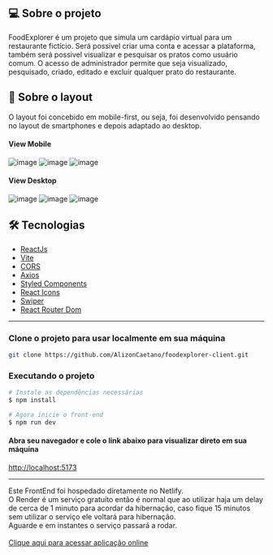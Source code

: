 ## 💻 Sobre o projeto
FoodExplorer é um projeto que simula um cardápio virtual para um restaurante fictício.
Será possivel criar uma conta e acessar a plataforma, também será possivel visualizar e pesquisar os pratos como usuário comum. 
O acesso de administrador permite que seja visualizado, pesquisado, criado, editado e excluir qualquer prato do restaurante.

## 🎨 Sobre o layout
O layout foi concebido em mobile-first, ou seja, foi desenvolvido pensando no layout de smartphones e depois adaptado ao desktop.

#### View Mobile
![image](https://github.com/AlizonCaetano/foodexplorer-client/assets/78568924/3c3f1c63-ab5c-45d7-80bc-a731d6c3dbac)
![image](https://github.com/AlizonCaetano/foodexplorer-client/assets/78568924/69d4eea8-3a30-4eca-962a-b7a8be69a167)
![image](https://github.com/AlizonCaetano/foodexplorer-client/assets/78568924/f1e5286c-9c16-4af3-b47a-2275e374db6d)

#### View Desktop
![image](https://github.com/AlizonCaetano/foodexplorer-client/assets/78568924/4f36d8e0-1c52-4822-bb44-4cded5c74936)
![image](https://github.com/AlizonCaetano/foodexplorer-client/assets/78568924/18a470e2-022c-4977-9004-fd1cf0fbc229)
![image](https://github.com/AlizonCaetano/foodexplorer-client/assets/78568924/8281429d-6f33-4184-99fb-1c8783e320a1)

## 🛠 Tecnologias
- [ReactJs](https://reactjs.org)
- [Vite](https://vitejs.dev/)
- [CORS](https://www.npmjs.com/package/cors)
- [Axios](https://www.npmjs.com/package/axios)
- [Styled Components](https://styled-components.com/)
- [React Icons](https://react-icons.github.io/react-icons/)
- [Swiper](https://swiperjs.com/)
- [React Router Dom](https://react-icons.github.io/react-icons/)
  
______
### Clone o projeto para usar localmente em sua máquina
```bash
git clone https://github.com/AlizonCaetano/foodexplorer-client.git
```

### Executando o projeto
```bash
# Instale as dependências necessárias
$ npm install

# Agora inicie o front-end
$ npm run dev
```
#### Abra seu navegador e cole o link abaixo para visualizar direto em sua máquina
[http://localhost:5173](http://localhost:5173)


_________
Este FrontEnd foi hospedado diretamente no Netlify. 
<br>
O Render é um serviço gratuíto então é normal que ao utilizar haja um delay de cerca de 1 minuto para acordar da hibernação, caso fique 15 minutos sem utilizar o serviço ele voltará para hibernação.
<br>
Aguarde e em instantes o serviço passará a rodar.
<br>
<br>
[Clique aqui para acessar aplicação online](https://beta-foodexplorer.netlify.app/)
